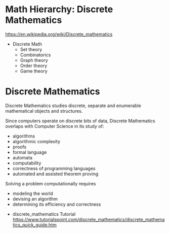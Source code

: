 # Math Hierarchy: Discrete Mathematics

https://en.wikipedia.org/wiki/Discrete_mathematics

* Discrete Math
  - Set theory
  - Combinatorics
  - Graph theory
  - Order theory
  - Game theory

# Discrete Mathematics

Discrete Mathematics studies discrete, separate and enumerable mathematical objects and structures.

Since computers operate on discrete bits of data, Discrete Mathematics overlaps with Computer Science in its study of:
- algorithms
- algorithmic complexity
- proofs
- formal language
- automata
- computability
- correctness of programming languages
- automated and assisted theorem proving

Solving a problem computationally requires
- modeling the world
- devising an algorithm
- determining its efficiency and correctness


* discrete_mathematics Tutorial
https://www.tutorialspoint.com/discrete_mathematics/discrete_mathematics_quick_guide.htm
